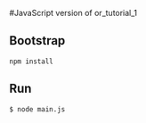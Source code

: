 #JavaScript version of or_tutorial_1

## Bootstrap

```
npm install
```

## Run

```
$ node main.js
```
